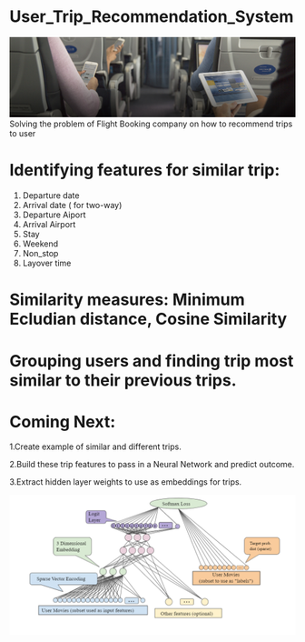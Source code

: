 # User_Trip_Recommendation_System

![What is this](trip_recomm.jpg)
Solving the problem of Flight Booking company on how to recommend trips to user 

# Identifying features for similar trip:

1. Departure date
2. Arrival date ( for two-way)
3. Departure Aiport
4. Arrival Airport
5. Stay
6. Weekend 
7. Non_stop
8. Layover time

# Similarity measures: Minimum Ecludian distance, Cosine Similarity

# Grouping users and finding trip most similar to their previous trips.

# Coming Next:

1.Create example of similar and different trips. 

2.Build these trip features to pass in a Neural Network and predict outcome.

3.Extract hidden layer weights to use as embeddings for trips. 

![What is this](Capture.PNG)
